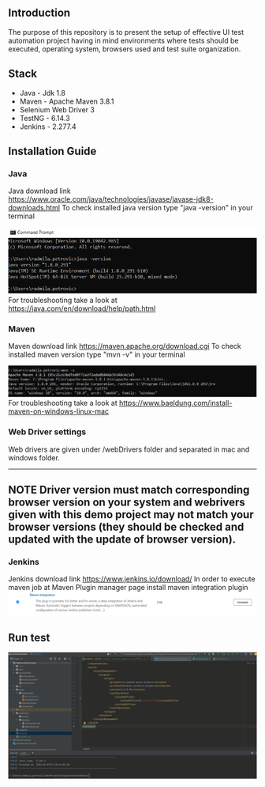 ## Introduction
The purpose of this repository is to present the setup of effective UI test automation project having in mind environments where tests should be executed, operating system, browsers used and test suite organization.

## Stack
* Java - Jdk 1.8 
* Maven - Apache Maven 3.8.1
* Selenium Web Driver 3
* TestNG - 6.14.3
* Jenkins - 2.277.4

## Installation Guide

### Java
Java download link https://www.oracle.com/java/technologies/javase/javase-jdk8-downloads.html
To check installed java version type "java -version" in your terminal

![Java version](docs/images/JavaVersion.png)
For troubleshooting take a look at https://java.com/en/download/help/path.html

### Maven
Maven download link https://maven.apache.org/download.cgi
To check installed maven version type "mvn -v" in your terminal

![Maven version](docs/images/MavenVersion.png)
For troubleshooting take a look at https://www.baeldung.com/install-maven-on-windows-linux-mac

### Web Driver settings
Web drivers are given under /webDrivers folder and separated in mac and windows folder.

---
**NOTE**
 Driver version must match corresponding browser version on your system and webrivers given with this demo project may not match your browser versions (they should be checked and updated with the update of browser version).
---

### Jenkins
Jenkins download link https://www.jenkins.io/download/
In order to execute maven job at Maven Plugin manager page install maven integration plugin
![Maven integration](docs/images/MavenIntegrationPlugin.png)

## Run test
![Run test](docs/images/RunTest.gif)